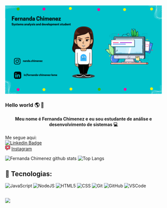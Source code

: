 ![capa github](https://github.com/fernandachimenez21/fernandachimenez21/blob/main/capa.png)  

### Hello world 🌎 👋

<h4><p align="center">Meu nome é Fernanda Chimenez e eu sou estudante de análise e desenvolvimento de sistemas 💻 </p></h4>

Me segue aqui: <br>
[![Linkedin Badge](https://img.shields.io/badge/-LinkedIn-blue?style=flat-square&logo=Linkedin&logoColor=white&link=https://https://www.linkedin.com/in/fernanda-chimenez-leme/)](https://www.linkedin.com/in/fernanda-chimenez-leme/) 
<br>
<a href="https://www.instagram.com/nanda.chimenez/"><img src="https://github.com/fernandachimenez21/fernandachimenez21/blob/main/instagram.png" width="16"></a> [Instagram](https://www.instagram.com/nanda.chimenez/)  


![Fernanda Chimenez github stats](https://github-readme-stats.vercel.app/api?username=fernandachimenez21&show_icons=true&theme=tokyonight")
![Top Langs](https://github-readme-stats.vercel.app/api/top-langs/?username=fernandachimenez21&layout=compact&theme=tokyonight")

## 👾 Tecnologias:

![JavaScript](https://img.shields.io/badge/-JavaScript-black?style=flat-square&logo=javascript)
![NodeJS](https://img.shields.io/badge/-Nodejs-339933?style=flat-square&logo=Node.js&logoColor=white)
![HTML5](https://img.shields.io/badge/-HTML5-E34F26?style=flat-square&logo=html5&logoColor=white)
![CSS](https://img.shields.io/badge/-CSS-1572B6?style=flat-square&logo=css)
![Git](https://img.shields.io/badge/-Git-black?style=flat-square&logo=git)
![GitHub](https://img.shields.io/badge/-GitHub-181717?style=flat-square&logo=github)
![VSCode](https://img.shields.io/badge/-VSCode-007ACC?style=flat-square&logo=visual-studio-code&logoColor=white) <br><br>

![](https://komarev.com/ghpvc/?username=fernandachimenez21&color=blue&style=flat)



